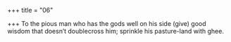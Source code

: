 +++
title = "06"

+++
To the pious man who has the gods well on his side (give) good wisdom  that doesn’t doublecross him;
sprinkle his pasture-land with ghee.